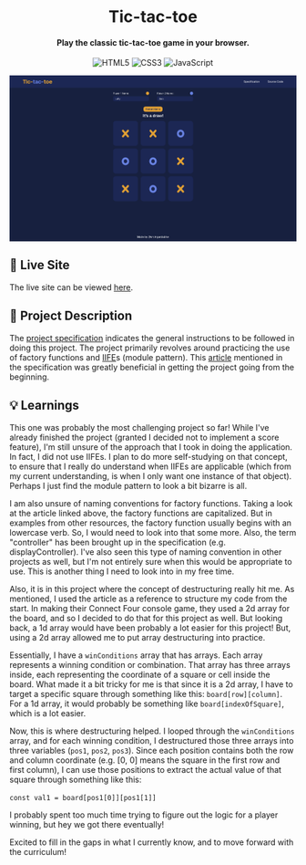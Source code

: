 <h1 align="center">
  Tic-tac-toe
  <h4 align="center">Play the classic tic-tac-toe game in your browser.</h4>
</h1>

<div align="center">

![HTML5](https://img.shields.io/badge/HTML5-%23E34F26.svg?style=flat&logo=html5&logoColor=white)
![CSS3](https://img.shields.io/badge/CSS3-%232965F1.svg?style=flat&logo=html5&logoColor=white)
![JavaScript](https://img.shields.io/badge/JavaScript-%23F0DB4F.svg?style=flat&logo=html5&logoColor=black)

</div>
<img src="./assets/images/project.png" alt="screenshot of project" align="center">

## 🚀 Live Site

The live site can be viewed [here](https://tic-tac-toe-black-one-53.vercel.app/).

## 📝 Project Description

The [project specification](https://www.theodinproject.com/lessons/node-path-javascript-tic-tac-toe) indicates the general instructions to be followed in doing this project. The project primarily revolves around practicing the use of factory functions and [IIFE](https://developer.mozilla.org/en-US/docs/Glossary/IIFE)s (module pattern). This [article](https://www.ayweb.dev/blog/building-a-house-from-the-inside-out) mentioned in the specification was greatly beneficial in getting the project going from the beginning.

## 💡 Learnings

This one was probably the most challenging project so far! While I've already finished the project (granted I decided not to implement a score feature), I'm still unsure of the approach that I took in doing the application. In fact, I did not use IIFEs. I plan to do more self-studying on that concept, to ensure that I really do understand when IIFEs are applicable (which from my current understanding, is when I only want one instance of that object). Perhaps I just find the module pattern to look a bit bizarre is all.

I am also unsure of naming conventions for factory functions. Taking a look at the article linked above, the factory functions are capitalized. But in examples from other resources, the factory function usually begins with an lowercase verb. So, I would need to look into that some more. Also, the term "controller" has been brought up in the specification (e.g. displayController). I've also seen this type of naming convention in other projects as well, but I'm not entirely sure when this would be appropriate to use. This is another thing I need to look into in my free time.

Also, it is in this project where the concept of destructuring really hit me. As mentioned, I used the article as a reference to structure my code from the start. In making their Connect Four console game, they used a 2d array for the board, and so I decided to do that for this project as well. But looking back, a 1d array would have been probably a lot easier for this project! But, using a 2d array allowed me to put array destructuring into practice.

Essentially, I have a `winConditions` array that has arrays. Each array represents a winning condition or combination. That array has three arrays inside, each representing the coordinate of a square or cell inside the board. What made it a bit tricky for me is that since it is a 2d array, I have to target a specific square through something like this: `board[row][column]`. For a 1d array, it would probably be something like `board[indexOfSquare]`, which is a lot easier.

Now, this is where destructuring helped. I looped through the `winConditions` array, and for each winning condition, I destructured those three arrays into three variables (`pos1`, `pos2`, `pos3`). Since each position contains both the row and column coordinate (e.g. [0, 0] means the square in the first row and first column), I can use those positions to extract the actual value of that square through something like this:

`const val1 = board[pos1[0]][pos1[1]]`

I probably spent too much time trying to figure out the logic for a player winning, but hey we got there eventually! 

Excited to fill in the gaps in what I currently know, and to move forward with the curriculum!
